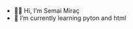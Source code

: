 - 🖖🏻 Hi, I’m Semai Miraç
- 🌱 I’m currently learning pyton and html

<!---
Semai-Mirac/Semai-Mirac is a ✨ special ✨ repository because its `README.md` (this file) appears on your GitHub profile.
You can click the Preview link to take a look at your changes.
--->
